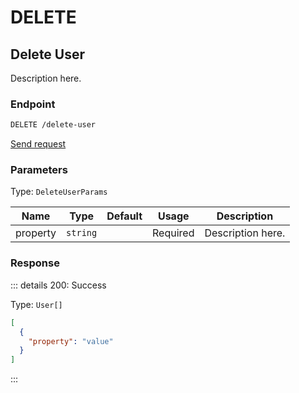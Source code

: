 # DELETE

## Delete User

Description here.

### Endpoint

```sh
DELETE /delete-user
```

[Send request](https://hopp.sh/r/BK0mB70Nd8Wm '/delete-user')

### Parameters

Type: `DeleteUserParams`

| Name     | Type     | Default | Usage    | Description       |
| -------- | -------- | ------- | -------- | ----------------- |
| property | `string` |         | Required | Description here. |

### Response

::: details 200: Success

Type: `User[]`

```json
[
  {
    "property": "value"
  }
]
```

:::
